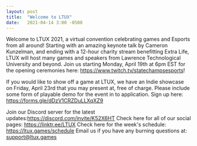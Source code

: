 ```yaml
---
layout: post
title:  "Welcome to LTUX"
date:   2021-04-14 3:00 -0500
---
```

Welcome to LTUX 2021, a virtual convention celebrating games and Esports from all around! <!--more--> Starting with an amazing keynote talk by Cameron Kunzelman, and ending with a 12-hour charity stream benefitting Extra Life, LTUX will host many games and speakers from Lawrence Technological University and beyond. Join us starting Monday, April 19th at 6pm EST for the opening ceremonies here: <a href= "https://www.twitch.tv/statechampsesports">https://www.twitch.tv/statechampsesports</a>!


If you would like to show off a game at LTUX, we have an Indie showcase on Friday, April 23rd that you may present at, free of charge. Please include some form of playable demo for the event in to application. Sign up here: <a href="https://forms.gle/dDzV1CRZDuLLXqXZ9">https://forms.gle/dDzV1CRZDuLLXqXZ9</a>

Join our Discord server for the latest updates:<a href= "https://discord.com/invite/K52X6HT">https://discord.com/invite/K52X6HT</a>
Check here for all of our social pages: <a href="https://linktr.ee/LTUX">https://linktr.ee/LTUX</a>
Check here for the week's schedule: <a href="https://ltux.games/schedule">https://ltux.games/schedule</a>
Email us if you have any burning questions at: <a href="mailto: support@ltux.games">support@ltux.games</a>
